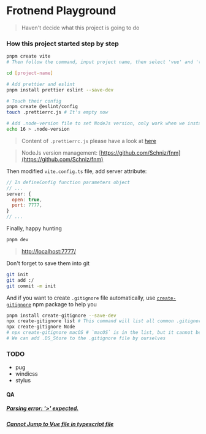 # Frotnend Playground

> Haven't decide what this project is going to do

### How this project started step by step

```bash
pnpm create vite
# Then follow the command, input project name, then select 'vue' and 'typescript'.

cd [project-name]

# Add prettier and eslint
pnpm install prettier eslint --save-dev

# Touch their config
pnpm create @eslint/config
touch .prettierrc.js # It's empty now

# Add .node-version file to set NodeJs version, only work when we install fnm
echo 16 > .node-version
```

> Content of `.prettierrc.js` please have a look at [here](https://github.com/yayayahahaha/sublime-fetch/blob/master/.prettierrc.js)

> NodeJs version management: [https://github.com/Schniz/fnm](https://github.com/Schniz/fnm)

Then modified `vite.config.ts` file, add server attribute:

```javascript
// In defineConfig function parameters object
// ...
server: {
  open: true,
  port: 7777,
}
// ...
```

Finally, happy hunting

```bash
pnpm dev
```

> [http://localhost:7777/](http://localhost:7777/)

Don't forget to save them into git

```bash
git init
git add :/
git commit -m init
```

And if you want to create `.gitignore` file automatically, use [`create-gitignore`](https://www.npmjs.com/package/create-gitignore) npm package to help you

```bash
pnpm install create-gitignore --save-dev
npx create-gitignore list # This command will list all common .gitignore types to use.
npx create-gitignore Node
# npx create-gitignore macOS # `macOS` is in the list, but it cannot be use...
# We can add .DS_Store to the .gitignore file by ourselves
```

### TODO

- pug
- windicss
- stylus

#### QA

##### [Parsing error: '>' expected.](./forget/eslint-parsing-error/eslint-parsing-error.md)

##### [Cannot Jump to Vue file in typescript file](./forget/ts-lsp-setting/ts-lsp-setting.md)
